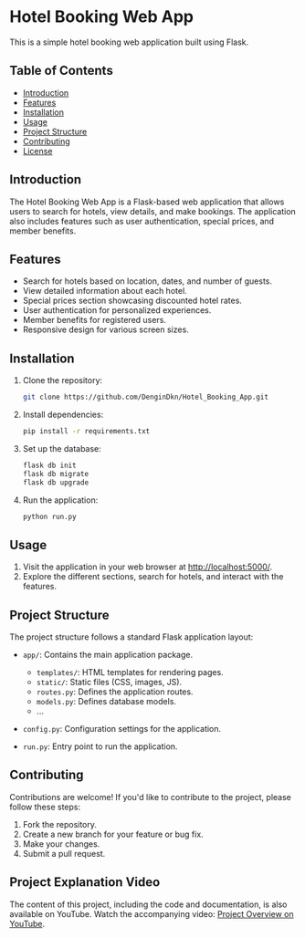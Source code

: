 # Hotel Booking Web App

This is a simple hotel booking web application built using Flask.

## Table of Contents
- [Introduction](#introduction)
- [Features](#features)
- [Installation](#installation)
- [Usage](#usage)
- [Project Structure](#project-structure)
- [Contributing](#contributing)
- [License](#license)

## Introduction

The Hotel Booking Web App is a Flask-based web application that allows users to search for hotels, view details, and make bookings. The application also includes features such as user authentication, special prices, and member benefits.

## Features

- Search for hotels based on location, dates, and number of guests.
- View detailed information about each hotel.
- Special prices section showcasing discounted hotel rates.
- User authentication for personalized experiences.
- Member benefits for registered users.
- Responsive design for various screen sizes.

## Installation

1. Clone the repository:

    ```bash
    git clone https://github.com/DenginDkn/Hotel_Booking_App.git
    ```

2. Install dependencies:

    ```bash
    pip install -r requirements.txt
    ```

3. Set up the database:

    ```bash
    flask db init
    flask db migrate
    flask db upgrade
    ```

4. Run the application:

    ```bash
    python run.py
    ```

## Usage

1. Visit the application in your web browser at [http://localhost:5000/](http://localhost:5000/).
2. Explore the different sections, search for hotels, and interact with the features.

## Project Structure

The project structure follows a standard Flask application layout:

- `app/`: Contains the main application package.
    - `templates/`: HTML templates for rendering pages.
    - `static/`: Static files (CSS, images, JS).
    - `routes.py`: Defines the application routes.
    - `models.py`: Defines database models.
    - ...

- `config.py`: Configuration settings for the application.
- `run.py`: Entry point to run the application.

## Contributing

Contributions are welcome! If you'd like to contribute to the project, please follow these steps:

1. Fork the repository.
2. Create a new branch for your feature or bug fix.
3. Make your changes.
4. Submit a pull request.

## Project Explanation Video

The content of this project, including the code and documentation, is also available on YouTube. Watch the accompanying video: [Project Overview on YouTube](https://www.youtube.com/watch?v=_nbMkxICJjc).
